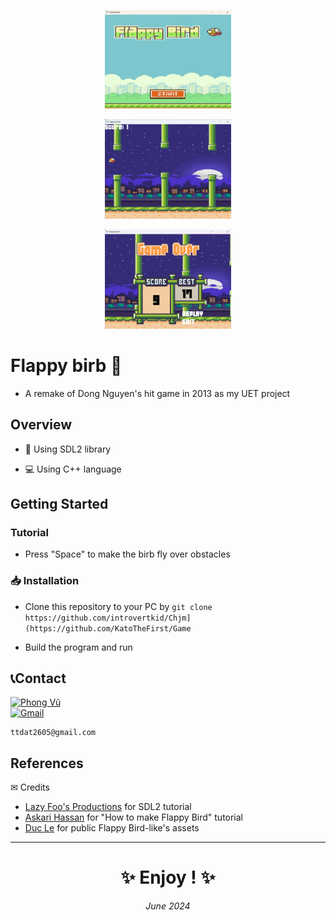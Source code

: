 <p align="center"><a href="https://github.com/KatoTheFirst/Game"><img width="40%" src="https://github.com/KatoTheFirst/Game/blob/main/Image/Screenshot%202024-06-06%20023018.png?raw=true"></a></p>

<p align="center"><a href="https://github.com/KatoTheFirst/Game"><img width="40%" src="https://github.com/KatoTheFirst/Game/blob/main/Image/Screenshot%202024-06-06%20022509.png?raw=true"></a></p>

<p align="center"><a href="https://github.com/KatoTheFirst/Game"><img width="40%" src="https://github.com/KatoTheFirst/Game/blob/main/Image/Screenshot%202024-06-06%20023135.png?raw=true"></a></p>

# Flappy birb 🐧

* A remake of Dong Nguyen's hit game in 2013 as my UET project

## Overview

* 📗 Using SDL2 library

* 💻 Using C++ language

## Getting Started

### Tutorial

* Press "Space" to make the birb fly over obstacles

### 📥 Installation 

* Clone this repository to your PC by  ``` git clone https://github.com/introvertkid/Chjm](https://github.com/KatoTheFirst/Game ``` 

* Build the program and run

## 📞Contact

[![Phong Vũ](https://img.shields.io/badge/Facebook-1877F2?style=for-the-badge&logo=facebook&logoColor=white)](https://www.facebook.com/profile.php?id=100026781461229)
<br><a href = "mailto: ttdat2605@gmail.com"><img alt="Gmail" src="https://img.shields.io/badge/Gmail-D14836?style=for-the-badge&logo=gmail&logoColor=white"></a>

```
ttdat2605@gmail.com
```

## References
✉ Credits
* [Lazy Foo's Productions](https://lazyfoo.net/tutorials/SDL/index.php) for SDL2 tutorial
* [Askari Hassan](https://www.youtube.com/@askarihassan2632) for "How to make Flappy Bird" tutorial 
* [Duc Le](https://github.com/DuCLeK65t) for public Flappy Bird-like's assets

---
<h1 align="center"> ✨ Enjoy ! ✨</h1>
<p align="center"><i>June 2024</i></p>
